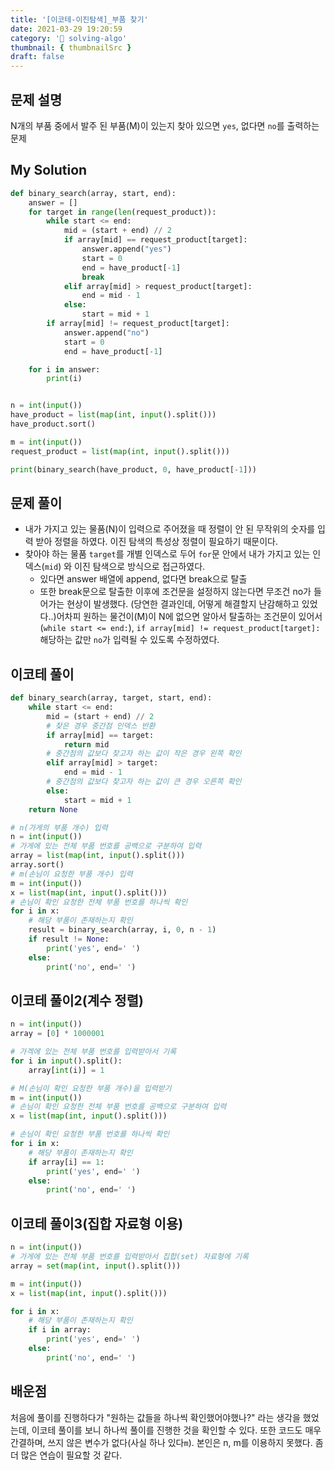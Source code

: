 ```yaml
---
title: '[이코테-이진탐색]_부품 찾기'
date: 2021-03-29 19:20:59
category: '💯 solving-algo'
thumbnail: { thumbnailSrc }
draft: false
---
```


## 문제 설명

N개의 부품 중에서 발주 된 부품(M)이 있는지 찾아 있으면 `yes`, 없다면 `no`를 출력하는 문제

## My Solution

```python
def binary_search(array, start, end):
    answer = []
    for target in range(len(request_product)):
        while start <= end:
            mid = (start + end) // 2
            if array[mid] == request_product[target]:
                answer.append("yes")
                start = 0
                end = have_product[-1]
                break
            elif array[mid] > request_product[target]:
                end = mid - 1
            else:
                start = mid + 1
        if array[mid] != request_product[target]:
            answer.append("no")
            start = 0
            end = have_product[-1]

    for i in answer:
        print(i)


n = int(input())
have_product = list(map(int, input().split()))
have_product.sort()

m = int(input())
request_product = list(map(int, input().split()))

print(binary_search(have_product, 0, have_product[-1]))
```

## 문제 풀이

- 내가 가지고 있는 물품(N)이 입력으로 주어졌을 때 정렬이 안 된 무작위의 숫자를 입력 받아 정렬을 하였다. 이진 탐색의 특성상 정렬이 필요하기 때문이다.
- 찾아야 하는 물품 `target`를 개별 인덱스로 두어 `for`문 안에서 내가 가지고 있는 인덱스(`mid`) 와 이진 탐색으로 방식으로 접근하였다.
  - 있다면 answer 배열에 append, 없다면 break으로 탈출
  - 또한 break문으로 탈출한 이후에 조건문을 설정하지 않는다면 무조건 no가 들어가는 현상이 발생했다. (당연한 결과인데, 어떻게 해결할지 난감해하고 있었다..)어차피 원하는 물건이(M)이 N에 없으면 알아서 탈출하는 조건문이 있어서(`while start <= end:`), `if array[mid] != request_product[target]:` 해당하는 값만 `no`가 입력될 수 있도록 수정하였다.

## 이코테 풀이

```python
def binary_search(array, target, start, end):
    while start <= end:
        mid = (start + end) // 2
        # 찾은 경우 중간점 인덱스 반환
        if array[mid] == target:
            return mid
        # 중간점의 값보다 찾고자 하는 값이 작은 경우 왼쪽 확인
        elif array[mid] > target:
            end = mid - 1
        # 중간점의 값보다 찾고자 하는 값이 큰 경우 오른쪽 확인
        else:
            start = mid + 1
    return None

# n(가게의 부품 개수) 입력
n = int(input())
# 가게에 있는 전체 부품 번호를 공백으로 구분하여 입력
array = list(map(int, input().split()))
array.sort()
# m(손님이 요청한 부품 개수) 입력
m = int(input())
x = list(map(int, input().split()))
# 손님이 확인 요청한 전체 부품 번호를 하나씩 확인
for i in x:
    # 해당 부품이 존재하는지 확인
    result = binary_search(array, i, 0, n - 1)
    if result != None:
        print('yes', end=' ')
    else:
        print('no', end=' ')
```

## 이코테 풀이2(계수 정렬)

```python
n = int(input())
array = [0] * 1000001

# 가겍에 있는 전체 부품 번호를 입력받아서 기록
for i in input().split():
    array[int(i)] = 1

# M(손님이 확인 요청한 부품 개수)을 입력받기
m = int(input())
# 손님이 확인 요청한 전체 부품 번호를 공백으로 구분하여 입력
x = list(map(int, input().split()))

# 손님이 확인 요청한 부품 번호를 하나씩 확인
for i in x:
    # 해당 부품이 존재하는지 확인
    if array[i] == 1:
        print('yes', end=' ')
    else:
        print('no', end=' ')

```

## 이코테 풀이3(집합 자료형 이용)

```python
n = int(input())
# 가게에 있는 전체 부품 번호를 입력받아서 집합(set) 자료형에 기록
array = set(map(int, input().split()))

m = int(input())
x = list(map(int, input().split()))

for i in x:
    # 해당 부품이 존재하는지 확인
    if i in array:
        print('yes', end=' ')
    else:
        print('no', end=' ')
```

## 배운점

처음에 풀이를 진행하다가 "원하는 값들을 하나씩 확인했어야했나?" 라는 생각을 했었는데, 이코테 풀이를 보니 하나씩 풀이를 진행한 것을 확인할 수 있다. 또한 코드도 매우 간결하며, 쓰지 않은 변수가 없다(사실 하나 있다`m`). 본인은 n, m를 이용하지 못했다. 좀 더 많은 연습이 필요할 것 같다.
